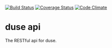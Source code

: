 [![Build Status](https://travis-ci.org/duse-io/api.svg)](https://travis-ci.org/duse-io/api)
[![Coverage Status](https://img.shields.io/coveralls/duse-io/api.svg)](https://coveralls.io/r/duse-io/api?branch=master)
[![Code Climate](https://codeclimate.com/github/duse-io/api/badges/gpa.svg)](https://codeclimate.com/github/duse-io/api)

duse api
========

The RESTful api for duse.
